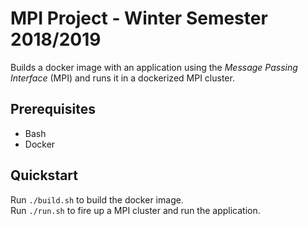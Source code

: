 # MPI Project - Winter Semester 2018/2019
Builds a docker image with an application using the *Message Passing Interface* (MPI) 
and runs it in a dockerized MPI cluster.

## Prerequisites
* Bash
* Docker

## Quickstart
Run `./build.sh` to build the docker image.  
Run `./run.sh` to fire up a MPI cluster and run the application.
